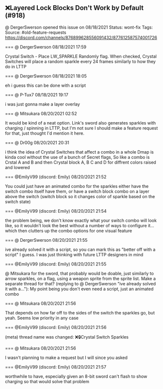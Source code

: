## ❌Layered Lock Blocks Don't Work by Default (#918)
@ DergerSwerson opened this issue on 08/18/2021
Status: wont-fix
Tags: 
Source: #old-feature-requests https://discord.com/channels/876899628556091432/877612587574001726


=== @ DergerSwerson 08/18/2021 17:59

Crystal Switch - Place LW_SPARKLE Randomly flag. When checked, Crystal Switches will place a random sparkle every 24 frames similarly to how they do in LTTP

=== @ DergerSwerson 08/18/2021 18:05

eh i guess this can be done with a script

=== @ P-Tux7 08/18/2021 19:17

i was just gonna make a layer overlay

=== @ Mitsukara 08/20/2021 02:52

It would be kind of a neat option. Link's sword also generates sparkles with charging / spinning in LTTP, but I'm not sure I should make a feature request for that, just thought I'd mention it here.

=== @ Dr00g 08/20/2021 20:31

i think the idea of Crystal Switches that affect a combo in a whole Dmap is kinda cool without the use of a bunch of Secret flags,  So like a combo is Crstal A and B and then Crystal block A, B C and D for diffrent colors raised and lowered

=== @EmilyV99 (discord: Emily) 08/20/2021 21:52

You could just have an animated combo for the sparkles
either have the switch combo itself have them, or have a switch block combo on a layer above the switch (switch block so it changes color of sparkle based on the switch state)

=== @EmilyV99 (discord: Emily) 08/20/2021 21:54

the problem being, we don't know exactly what your switch combo will look like, so it wouldn't look the best without a number of ways to configure it... which then clutters up the combo options for one visual feature

=== @ DergerSwerson 08/20/2021 21:55

ive already solved it with a script, so you can mark this as "better off with a script" I guess. I was just thinking with future LTTP designers in mind

=== @EmilyV99 (discord: Emily) 08/20/2021 21:55

@ Mitsukara for the sword, that probably would be doable, just similarly to arrow sparkles, on a flag, using a weapon sprite from the sprite list. Make a separate thread for that?
(replying to @ DergerSwerson "ive already solved it with a…"): My point being you don't even need a script, just an animated combo

=== @ Mitsukara 08/20/2021 21:56

That depends on how far off to the sides of the switch the sparkles go, but yeah. Seems low priority in any case

=== @EmilyV99 (discord: Emily) 08/20/2021 21:56

(meta) thread name was changed: ❌🔒Crystal Switch Sparkles

=== @ Mitsukara 08/20/2021 21:56

I wasn't planning to make a request but I will since you asked

=== @EmilyV99 (discord: Emily) 08/20/2021 21:57

worthwhile to have, especially given an 8-bit sword can't flash to show charging
so that would solve that problem
